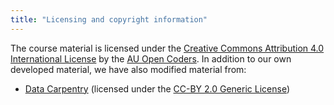 ```yaml
---
title: "Licensing and copyright information"
---
```


The course material is licensed under the 
[Creative Commons Attribution 4.0 International License](https://creativecommons.org/licenses/by/4.0/)
by the [AU Open Coders](https://au-oc.github.io).
In addition to our own developed material, we have also modified material from:

- [Data Carpentry](http://datacarpentry.org) (licensed under the 
[CC-BY 2.0 Generic License](https://creativecommons.org/licenses/by/2.0/))
